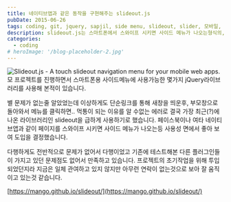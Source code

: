 ```yaml
---
title: 네이티브앱과 같은 동작을 구현해주는 slideout.js
pubDate: 2015-06-26
tags: coding, git, jquery, sapjil, side menu, slideout, slider, 모바일, 사이드메뉴, 슬라이더
description: slideout.js는 스마트폰에서 스와이프 시키면 사이드 메뉴가 나오는형식의, 페이스북이나 여타 네이티브앱에 가까운 사용자경험을 주는 라이브러리입니다.
categories:
  - coding
# heroImage: '/blog-placeholder-2.jpg'
---
```


![Slideout.js - A touch slideout navigation menu for your mobile web apps.](https://farm9.staticflickr.com/8777/16888949959_eb071c9044_o.png)
모 프로젝트를 진행하면서 스마트폰용 사이드메뉴에 사용가능한 몇가지 jQuery라이브러리를 사용해 본적이 있습니다.

별 문제가 없는줄 알았었는데 이상하게도 단순링크를 통해 새창을 띄운후, 부모창으로 돌아와서 메뉴를 클릭하면.. 먹통이 되는 이유를 알 수없는 에러로 결국 가장 최근(?)에 나온 라이브러리인 slideout을 급하게 사용하기로 했습니다. 페이스북이나 여타 네이티브앱과 같이 페이지를 스와이프 시키면 사이드 메뉴가 나오는등 사용성 면에서 좋아 보여 도입을 결정했습니다.

다행하게도 전반적으로 문제가 없어서 다행이었고 기존에 테스트해본 다른 플러그인들이 가지고 있던 문제점도 없어서 만족하고 있습니다. 프로젝트의 초기작업을 위해 투입 되었던지라 지금은 일체 관여하고 있지 않지만 아무런 연락이 없는것으로 보아 잘 움직이고 있는것 같습니다.

[https://mango.github.io/slideout/](https://mango.github.io/slideout/)
